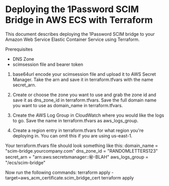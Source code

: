 # Deploying the 1Password SCIM Bridge in AWS ECS with Terraform

This document describes deploying the 1Password SCIM bridge to your Amazon Web Service Elastic Container Service using Terraform.

Prerequisites
- DNS Zone
- scimsession file and bearer token

1. base64url encode your scimsession file and upload it to AWS Secret Manager. Take the arn and save it in terraform.tfvars with the name secret_arn.

2. Create or choose the zone you want to use and grab the zone id and save it as dns_zone_id in terraform.tfvars. Save the full domain name you want to use as domain_name in terraform.tfvars. 

3. Create the AWS Log Group in CloudWatch where you would like the logs to go. Save the name in terraform.tfvars as aws_logs_group.

4. Create a region entry in terraform.tfvars for what region you're deploying in. You can omit this if you are using us-east-1.

Your terraform.tfvars file should look something like this: 
domain_name = "scim-bridge.yourcompany.com"
dns_zone_id = "RANDOMLETTERS123"
secret_arn = "arn:aws:secretsmanager:<region>:<account-id>:secret:<secret-name>-BLAH"
aws_logs_group = "/ecs/scim-bridge"

Now run the following commands:
terraform apply -target=aws_acm_certificate.scim_bridge_cert
terraform apply